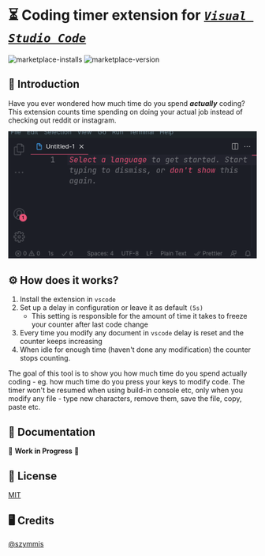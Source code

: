# ⏳ Coding timer extension for [_`Visual Studio Code`_](https://github.com/microsoft/vscode)

![marketplace-installs](https://img.shields.io/visual-studio-marketplace/i/szymmis.coding-timer)
![marketplace-version](https://img.shields.io/visual-studio-marketplace/v/szymmis.coding-timer)

## 💬 Introduction

Have you ever wondered how much time do you spend **_actually_** coding?\
This extension counts time spending on doing your actual job instead of checking out reddit or instagram.

![Extension preview](./misc/video.gif)

## ⚙️ How does it works?

1. Install the extension in `vscode`
2. Set up a delay in configuration or leave it as default `(5s)`
   - This setting is responsible for the amount of time it takes to freeze your counter after last code change
3. Every time you modify any document in `vscode` delay is reset and the counter keeps increasing
4. When idle for enough time (haven't done any modification) the counter stops counting.

The goal of this tool is to show you how much time do you spend actually coding - eg. how much time do you press your keys to modify code. The timer won't be resumed when using build-in console etc, only when you modify any file - type new characters, remove them, save the file, copy, paste etc.

## 📝 Documentation

🚧 **Work in Progress** 🚧

## 🏦 License

[MIT](https://github.com/szymmis/tsgl/blob/main/LICENSE)

## 🖥️ Credits

[@szymmis](https://github.com/szymmis)
